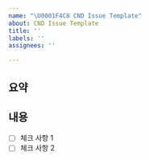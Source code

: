 ```yaml
---
name: "\U0001F4C8 CND Issue Template"
about: CND Issue Template
title: ''
labels: ''
assignees: ''

---
```


## 요약

## 내용

- [ ] 체크 사항 1
- [ ] 체크 사항 2
